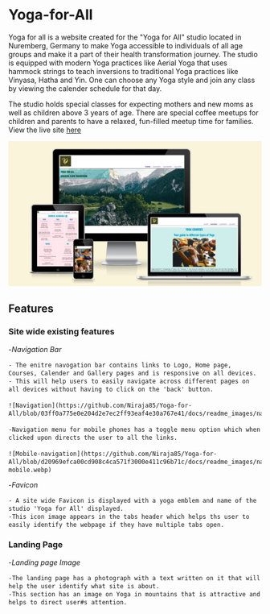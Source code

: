 # Yoga-for-All

Yoga for all is a website created for the "Yoga for All" studio located in Nuremberg, Germany to make Yoga accessible to individuals of all age groups and make it a part of their health transformation journey. The studio is equipped with modern Yoga practices like Aerial Yoga that uses hammock strings to teach inversions to traditional Yoga practices like Vinyasa, Hatha and Yin. One can choose any Yoga style and join any class by viewing the calender schedule for that day. 

The studio holds special classes for expecting mothers and new moms as well as children above 3 years of age. There are special coffee meetups for children and parents to have a relaxed, fun-filled meetup time for families. View the live site [here](https://niraja85.github.io/Yoga-for-All/)

![Mockupimage](https://github.com/Niraja85/Yoga-for-All/blob/8f372ca1ef316ccd93bf6e9052c8c0b2c73bd37f/docs/readme_images/mockup.webp)

## Features

### Site wide existing features

-_Navigation Bar_

    - The enitre navogation bar contains links to Logo, Home page, Courses, Calender and Gallery pages and is responsive on all devices.
    - This will help users to easily navigate across different pages on all devices without having to click on the 'back' button.
      
    ![Navigation](https://github.com/Niraja85/Yoga-for-All/blob/03ff0a775e0e204d2e7ec2ff93eaf4e30a767e41/docs/readme_images/navigation%20bar.webp)

    -Navigation menu for mobile phones has a toggle menu option which when clicked upon directs the user to all the links.
  
    ![Mobile-navigation](https://github.com/Niraja85/Yoga-for-All/blob/d20969efca00cd908c4ca571f3000e411c96b71c/docs/readme_images/nav-mobile.webp)

-_Favicon_

    - A site wide Favicon is displayed with a yoga emblem and name of the studio 'Yoga for All' displayed.
    -This icon image appears in the tabs header which helps ths user to easily identify the webpage if they have multiple tabs open.


### Landing Page 

-_Landing page Image_

    -The landing page has a photograph with a text written on it that will help the user identify what site is about.
    -This section has an image on Yoga in mountains that is attractive and helps to direct user#s attention.
  




    

  


        




